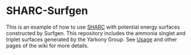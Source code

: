 # SHARC-Surfgen
This is an example of how to use [SHARC](https://github.com/sharc-md/sharc) with potential energy surfaces constructed by Surfgen.
This repository includes the ammonia singlet and triplet surfaces generated by the Yarkony Group.
See [Usage](https://github.com/cavanes1/SHARC-Surfgen/wiki/Usage) and other pages of the wiki for more details.
